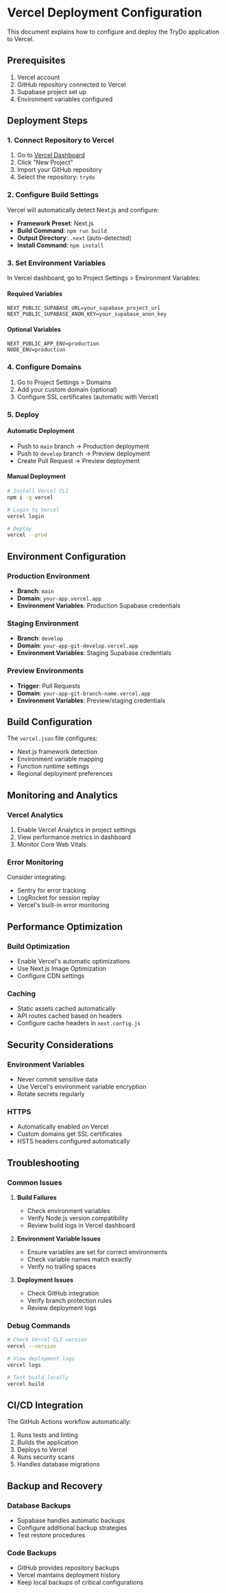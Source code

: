 # Vercel Deployment Configuration

This document explains how to configure and deploy the TryDo application to Vercel.

## Prerequisites

1. Vercel account
2. GitHub repository connected to Vercel
3. Supabase project set up
4. Environment variables configured

## Deployment Steps

### 1. Connect Repository to Vercel

1. Go to [Vercel Dashboard](https://vercel.com/dashboard)
2. Click "New Project"
3. Import your GitHub repository
4. Select the repository: `trydo`

### 2. Configure Build Settings

Vercel will automatically detect Next.js and configure:
- **Framework Preset**: Next.js
- **Build Command**: `npm run build`
- **Output Directory**: `.next` (auto-detected)
- **Install Command**: `npm install`

### 3. Set Environment Variables

In Vercel dashboard, go to Project Settings > Environment Variables:

#### Required Variables
```
NEXT_PUBLIC_SUPABASE_URL=your_supabase_project_url
NEXT_PUBLIC_SUPABASE_ANON_KEY=your_supabase_anon_key
```

#### Optional Variables
```
NEXT_PUBLIC_APP_ENV=production
NODE_ENV=production
```

### 4. Configure Domains

1. Go to Project Settings > Domains
2. Add your custom domain (optional)
3. Configure SSL certificates (automatic with Vercel)

### 5. Deploy

#### Automatic Deployment
- Push to `main` branch → Production deployment
- Push to `develop` branch → Preview deployment
- Create Pull Request → Preview deployment

#### Manual Deployment
```bash
# Install Vercel CLI
npm i -g vercel

# Login to Vercel
vercel login

# Deploy
vercel --prod
```

## Environment Configuration

### Production Environment
- **Branch**: `main`
- **Domain**: `your-app.vercel.app`
- **Environment Variables**: Production Supabase credentials

### Staging Environment
- **Branch**: `develop`
- **Domain**: `your-app-git-develop.vercel.app`
- **Environment Variables**: Staging Supabase credentials

### Preview Environments
- **Trigger**: Pull Requests
- **Domain**: `your-app-git-branch-name.vercel.app`
- **Environment Variables**: Preview/staging credentials

## Build Configuration

The `vercel.json` file configures:
- Next.js framework detection
- Environment variable mapping
- Function runtime settings
- Regional deployment preferences

## Monitoring and Analytics

### Vercel Analytics
1. Enable Vercel Analytics in project settings
2. View performance metrics in dashboard
3. Monitor Core Web Vitals

### Error Monitoring
Consider integrating:
- Sentry for error tracking
- LogRocket for session replay
- Vercel's built-in error monitoring

## Performance Optimization

### Build Optimization
- Enable Vercel's automatic optimizations
- Use Next.js Image Optimization
- Configure CDN settings

### Caching
- Static assets cached automatically
- API routes cached based on headers
- Configure cache headers in `next.config.js`

## Security Considerations

### Environment Variables
- Never commit sensitive data
- Use Vercel's environment variable encryption
- Rotate secrets regularly

### HTTPS
- Automatically enabled on Vercel
- Custom domains get SSL certificates
- HSTS headers configured automatically

## Troubleshooting

### Common Issues

1. **Build Failures**
   - Check environment variables
   - Verify Node.js version compatibility
   - Review build logs in Vercel dashboard

2. **Environment Variable Issues**
   - Ensure variables are set for correct environments
   - Check variable names match exactly
   - Verify no trailing spaces

3. **Deployment Issues**
   - Check GitHub integration
   - Verify branch protection rules
   - Review deployment logs

### Debug Commands
```bash
# Check Vercel CLI version
vercel --version

# View deployment logs
vercel logs

# Test build locally
vercel build
```

## CI/CD Integration

The GitHub Actions workflow automatically:
1. Runs tests and linting
2. Builds the application
3. Deploys to Vercel
4. Runs security scans
5. Handles database migrations

## Backup and Recovery

### Database Backups
- Supabase handles automatic backups
- Configure additional backup strategies
- Test restore procedures

### Code Backups
- GitHub provides repository backups
- Vercel maintains deployment history
- Keep local backups of critical configurations
